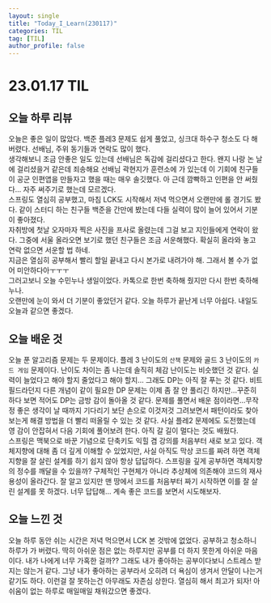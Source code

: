 ```yaml
---
layout: single
title: "Today_I_Learn(230117)"
categories: TIL
tag: [TIL]
author_profile: false
---
```


# 23.01.17 TIL

## 오늘 하루 리뷰
오늘은 좋은 일이 많았다. 백준 플레3 문제도 쉽게 풀었고, 싱크대 하수구 청소도 다 해 버렸다. 선배님, 주위 동기들과 연락도 많이 했다.  
생각해보니 조금 안좋은 일도 있는데 선배님은 독감에 걸리셨다고 한다. 왠지 나랑 논 날에 걸리셨을거 같은데 죄송해요 선배님
곽현지가 훈련소에 가 있는데 이 기회에 친구들이 공군 인편앱을 만들자고 했을 때는 매우 솔깃했다. 아 근데 깜빡하고 인편을 안 써줬다... 자주 써주기로 했는데 모르겠다.  
스프링도 열심히 공부했고, 마침 LCK도 시작해서 저녁 먹으면서 오랜만에 롤 경기도 봤다. 같이 스터디 하는 친구들 백준을 간만에 봤는데 다들 실력이 많이 늘어 있어서 기분이 좋아졌다.  
자취방에 첫날 오자마자 찍은 사진을 프사로 올렸는데 그걸 보고 지인들에게 연락이 왔다. 그중에 서울 올라오면 보기로 했던 친구들은 조금 서운해했다. 확실히 올라와 놓고 연락 없으면 서운할 법 하네.  
지금은 열심히 공부해서 빨리 할일 끝내고 다시 본가로 내려가야 해. 그래서 볼 수가 없어 미안하다아ㅜㅜㅜ  
그러고보니 오늘 수민누나 생일이었다. 카톡으로 한번 축하해 줬지만 다시 한번 축하해 누나.  
오랜만에 눈이 와서 더 기분이 좋았던거 같다. 오늘 하루가 끝난게 너무 아쉽다. 내일도 오늘과 같으면 좋겠다.  

## 오늘 배운 것
오늘 푼 알고리즘 문제는 두 문제이다. 플레 3 난이도의 `산책` 문제와 골드 3 난이도의 `카드 게임` 문제이다. 난이도 차이는 좀 나는데 솔직히 체감 난이도는 비슷했던 것 같다. 실력이 늘었다고 해야 할지 줄었다고 해야 할지... 그래도 DP는 아직 잘 푸는 것 같다. 비트 필드라던지 다른 개념이 같이 필요한 DP 문제는 이제 좀 잘 안 풀리긴 하지만...꾸준히 하다 보면 적어도 DP는 금방 감이 돌아올 것 같다. 문제를 풀면서 배운 점이라면...무작정 좋은 생각이 날 때까지 기다리기 보단 손으로 이것저것 그려보면서 패턴이라도 찾아보는게 해결 방법을 더 빨리 떠올릴 수 있는 것 같다. 사실 플레2 문제에도 도전했는데 영 감이 안잡혀서 다음 기회에 풀어보려 한다. 아직 갈 길이 멀다는 것도 배웠다.  
스프링은 맥북으로 바꾼 기념으로 단축키도 익힐 겸 강의를 처음부터 새로 보고 있다. 객체지향에 대해 좀 더 깊게 이해할 수 있었지만, 사실 아직도 막상 코드를 짜려 하면 객체 지향을 잘 살린 설계를 하기 쉽지 않아 항상 답답하다. 스프링을 깊게 공부하면 객체지향의 정수를 깨달을 수 있을까? 구체적인 구현체가 아니라 추상체에 의존해야 코드의 재사용성이 올라간다. 잘 알고 있지만 맨 땅에서 코드를 처음부터 짜기 시작하면 이를 잘 살린 설계를 못 하겠다. 너무 답답해... 계속 좋은 코드를 보면서 시도해보자.  

## 오늘 느낀 것
오늘 하루 동안 쉬는 시간은 저녁 먹으면서 LCK 본 것밖에 없었다. 공부하고 청소하니 하루가 가 버렸다. 딱히 아쉬운 점은 없는 하루지만 공부를 더 하지 못한게 아쉬운 마음이다. 내가 나에게 너무 가혹한 걸까?? 그래도 내가 좋아하는 공부이다보니 스트레스 받지는 않는거 같다. 그냥 내가 좋아하는 공부라서 오히려 더 욕심이 생겨서 안달이 나는거 같기도 하다. 이런걸 잘 못하는건 아무래도 자존심 상한다. 열심히 해서 최고가 되자! 아쉬움이 없는 하루로 매일매일 채워갔으면 좋겠다.  
